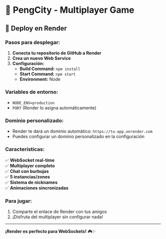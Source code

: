 # 🐧 PengCity - Multiplayer Game

## 🚀 Deploy en Render

### **Pasos para desplegar:**

1. **Conecta tu repositorio de GitHub a Render**
2. **Crea un nuevo Web Service**
3. **Configuración:**
   - **Build Command:** `npm install`
   - **Start Command:** `npm start`
   - **Environment:** Node

### **Variables de entorno:**
- `NODE_ENV=production`
- `PORT` (Render lo asigna automáticamente)

### **Dominio personalizado:**
- Render te dará un dominio automático: `https://tu-app.onrender.com`
- Puedes configurar un dominio personalizado en la configuración

### **Características:**
✅ **WebSocket real-time**  
✅ **Multiplayer completo**  
✅ **Chat con burbujas**  
✅ **5 instancias/zones**  
✅ **Sistema de nicknames**  
✅ **Animaciones sincronizadas**  

### **Para jugar:**
1. Comparte el enlace de Render con tus amigos
2. ¡Disfruta del multiplayer sin configurar nada!

---

**¡Render es perfecto para WebSockets!** 🎮✨ 